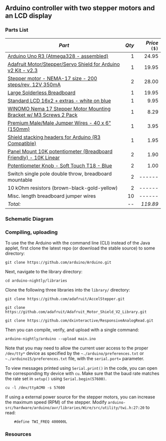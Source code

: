 ## Arduino controller with two stepper motors and an LCD display

<project description added later here>

### 

### Parts List

| *Part*                                                                                                                                                          | *Qty* | *Price* `($)` |
| -------------------------------------------------------------------------------------------------------------------------------------------------------------  | -----: | ----------: |
| [Arduino Uno R3 (Atmega328 - assembled)](https://www.adafruit.com/product/50)                                                                                 |   1 |     24.95 |
| [Adafruit Motor/Stepper/Servo Shield for Arduino v2 Kit - v2.3](https://www.adafruit.com/product/1438)                                                        |   1 |     19.95 |
| [Stepper motor - NEMA-17 size - 200 steps/rev, 12V 350mA](https://www.adafruit.com/product/324)                                                               |   2 |     28.00 |
| [Large Solderless Breadboard](https://www.adafruit.com/product/443)                                                                                           |   1 |     19.95 |
| [Standard LCD 16x2 + extras - white on blue](https://www.adafruit.com/product/181)                                                                            |   1 |      9.95 |
| [WINOMO Nema 17 Stepper Motor Mounting Bracket w/ M3 Screws 2 Pack](https://www.amazon.com/gp/product/B01HHPD7LY/ref=oh_aui_detailpage_o07_s00?ie=UTF8&psc=1) |   1 |      8.29 |
| [Premium Male/Male Jumper Wires - 40 x 6" (150mm)](https://www.adafruit.com/product/758)                                                                      |   1 |      3.95 |
| [Shield stacking headers for Arduino (R3 Compatible)](https://www.adafruit.com/product/85)                                                                    |   1 |      1.95 |
| [Panel Mount 10K potentiometer (Breadboard Friendly) - 10K Linear](https://www.adafruit.com/product/562)                                                      |   2 |      1.90 |
| [Potentiometer Knob - Soft Touch T18 - Blue](https://www.adafruit.com/product/2048)                                                                           |   2 |      1.00 |
| Switch single pole double throw, breadboard mountable                                                                                                         |   2 |    ------ |
| 10 kOhm resistors (brown-black-gold-yellow)                                                                                                                   |   2 |    ------ |
| Misc. length breadboard jumper wires                                                                                                                          |  10 |    ------ |
| *Total:*                                                                                                                                                        |  -- |    *119.89* |


### Schematic Diagram

### Compiling, uploading
To use the the Arduino with the command line (CLI) instead of the Java applet, first clone the latest repo (or download the stable source) to some directory:
```
git clone https://github.com/arduino/Arduino.git
```
Next, navigate to the library directory:
```
cd arduino-nightly/libraries
```
Clone the following three libraries into the `library/` directory:
```
git clone https://github.com/adafruit/AccelStepper.git
```
```
git clone https://github.com/adafruit/Adafruit_Motor_Shield_V2_Library.git
```
```
git clone https://github.com/dxinteractive/ResponsiveAnalogRead.git
```
Then you can compile, verify, and upload with a single command:
```
arduino-nightly/arduino --upload main.ino
```
Note that you may need to allow the current user access to the proper `/dev/tty*` device as specified by the `~./arduino/preferences.txt` or `~./arduino15/preferences.txt` file, with the `serial.port=` parameter.

To view messages printed using `Serial.print()` in the code, you can open the corresponding tty device with `cu`. Make sure that the baud rate matches the rate set in `setup()` using `Serial.begin(57600)`. 
```
cu -l /dev/ttyACM0 -s 57600
```

If using a external power source for the stepper motors, you can increase the maximum speed (RPM) of the stepper. Modify `arduino-src/hardware/arduino/avr/libraries/Wire/src/utility/twi.h:27:20` to read:
```
	#define TWI_FREQ 400000L
```


### Resources


